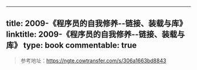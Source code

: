 
---
title: 2009-《程序员的自我修养--链接、装载与库》
linktitle: 2009-《程序员的自我修养--链接、装载与库》
type: book
commentable: true
---

> 参考地址：https://ngte.cowtransfer.com/s/306a1663bd8843

    